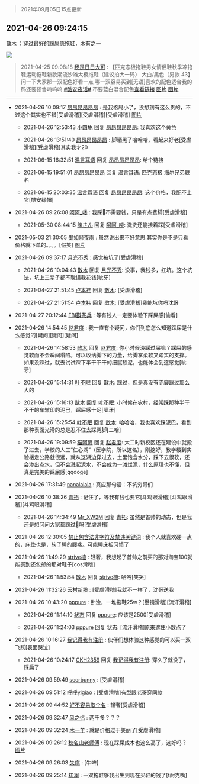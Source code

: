 > 2021年09月05日15点更新
<link rel="stylesheet" href="https://cdn.jsdelivr.net/gh/taotie6/sampleJSON@main/css/photo_show.css">


 ## 2021-04-26 09:24:15 

 [㪚木](https://www.coolapk.com/feed/26568079?shareKey=YWIyMDdhMjA4NDMxNjEzMTc3ZDk~) ：穿过最好的踩屎感拖鞋，木有之一 

<div class="album">
<img class="img-item" src="http://image.coolapk.com/feed/2021/0426/09/1081091_74026cd5_0153_718@1080x2340.jpeg" />
</div>

> 2021-04-25 09:08:18 
> [我是日日大可](https://www.coolapk.com/feed/26546289?shareKey=MTE3YzY1OGNjMTg4NjEzMTc3ZDk~) : 【匹克态极拖鞋男女情侣鞋秋季凉拖鞋运动拖鞋新款潮流沙滩太极拖鞋（建议拍大一码） 大白/黑色（男款 43】问一下大家那一双配色好看一点 哪一双容易买到[无语]喜欢的配色适合我的码还要预售呜呜呜 <a class="feed-link-tag" href="/t/酷安夜话?type=0">#酷安夜话#</a> 不要蓝白混合配色<a href="/goods/103533">查看链接</a> 
[图片](http://image.coolapk.com/feed/2021/0425/09/2960632_77e8cfb5_2761_5725@1080x2340.jpeg)
[图片](http://image.coolapk.com/feed/2021/0425/09/2960632_33e319e3_2761_5727@1080x2340.jpeg)

 ------- 

- 2021-04-26 10:09:17 [昂昂昂昂昂昂](uid=2201153) : 是我格局小了，没想到有这么贵的，不过这个其实也不错[受虐滑稽][受虐滑稽][受虐滑稽] [图片](http://image.coolapk.com/feed/2021/0426/10/2201153_2b4386bf_2951_0597@2494x3325.jpeg)

    - 2021-04-26 12:53:43 [小四龟](uid=703974) 回复 [昂昂昂昂昂昂](uid=2201153): 我喜欢这个黄色 

    - 2021-04-26 13:51:40 [昂昂昂昂昂昂](uid=2201153) : 脚晒黑了哈哈哈，看起来好老[受虐滑稽][受虐滑稽]其实我才20 

    - 2021-06-15 16:32:51 [温言耳语](uid=2366879) 回复 [昂昂昂昂昂昂](uid=2201153): 给个链接 

    - 2021-06-15 19:51:01 [昂昂昂昂昂昂](uid=2201153) 回复 [温言耳语](uid=2366879): 匹克态极 海尔兄弟联名 

    - 2021-06-15 20:03:35 [温言耳语](uid=2366879) 回复 [昂昂昂昂昂昂](uid=2201153): 这个价格，我配不上它[酷安绿帽] 

- 2021-04-26 09:26:08 [呵阿_喽](uid=2205164) : 我踩💩不需要钱，只是有点费脚[受虐滑稽] 

    - 2021-05-30 08:44:15 [陳さん](uid=1148078) 回复 [呵阿_喽](uid=2205164): 洗洗还能接着踩[受虐滑稽] 

- 2021-05-03 21:30:05 [墨如倾夜雨](uid=1303583) : 虽然说出来不好意思.其实你是不是只看价格就下单的。。。。[假笑] [图片](http://image.coolapk.com/feed/2021/0503/21/1303583_daccc8b0_8603_8997@480x480.jpeg)

- 2021-04-26 09:37:17 [月光不秀](uid=1291628) : 感觉被坑了[受虐滑稽] 

    - 2021-04-26 10:04:43 [㪚木](uid=1081091) 回复 [月光不秀](uid=1291628): 没事，我钱多，扛坑。这个坑法，坑上三辈子都不耽误我花钱[呲牙] 

    - 2021-04-27 21:51:45 [卢本祎](uid=2851774) 回复 [㪚木](uid=1081091): [受虐滑稽] 

    - 2021-04-27 21:51:54 [卢本祎](uid=2851774) 回复 [㪚木](uid=1081091): [受虐滑稽]我能坑你吗沈哥 

- 2021-04-27 20:12:44 [FBI斟茶兵](uid=2990798) : 等有钱人一定要体验下踩屎感[偷看] 

- 2021-04-26 14:54:45 [赵君度](uid=1503362) : 我一直有个疑问，你们到底怎么知道踩屎是什么感觉的[疑问][疑问][疑问] 

    - 2021-04-26 14:58:53 [㪚木](uid=1081091) 回复 [赵君度](uid=1503362): 你小时候没踩过屎嘛？踩屎的感觉软而不会瞬间塌陷。可以收纳脚下的力量，给脚掌柔软又踏实的支撑。如果没踩过，就去试试踩下半干不干的细腻软泥，也能体会到这感觉[呲牙] 

    - 2021-04-26 15:14:31 [叶不眠](uid=1910619) 回复 [㪚木](uid=1081091): 踩过，但是真没有赤脚踩过那么大的 

    - 2021-04-26 15:16:13 [㪚木](uid=1081091) 回复 [叶不眠](uid=1910619): 小时候在农村，经常踩那种半干不干的车辙印的泥巴，踩屎感十足[呲牙] 

    - 2021-04-26 15:25:54 [叶不眠](uid=1910619) 回复 [㪚木](uid=1081091): 哈哈哈，我也喜欢踩泥巴，看到那种表面光滑的总是忍不住去踩两脚[二哈] 

    - 2021-04-26 19:09:59 [猫阿离](uid=491974) 回复 [赵君度](uid=1503362): 大二时新校区还在建设中就搬了过去，学校的人工“仁心湖”（医学院，所以这名），刚挖好，教学楼到实验楼走公路就很远，就从这湖边穿过去，土里饱含水分，踩下去很软，还会渗出点水，但不会溅起泥水，不会成为一滩烂泥，什么原理也不懂，但真是完美的踩屎感[qqdoge] 

- 2021-04-26 17:31:49 [nanalalala](uid=3675147) : 真应那句话：不坑穷哥们 

- 2021-04-26 10:38:26 [青拓](uid=1255788) : 记住了，等我有钱也要它[斗鸡眼滑稽][斗鸡眼滑稽][斗鸡眼滑稽] 

    - 2021-04-26 14:34:49 [Mr_XW2M](uid=4363048) 回复 [青拓](uid=1255788): 虽然是首帅的动态，但是我还是想问问大家都踩过💩吗[受虐滑稽] 

- 2021-04-26 12:30:05 [禁止包含法非字符及禁违关键词](uid=568901) : 我个人就喜欢硬一点的，床垫也是，软了睡的腰疼。可能睡床板习惯了 

- 2021-04-26 11:49:29 [strive植](uid=1468928) : 轻奢，我想起了首帅之前买的那对淘宝100就能买到还包邮的那对鞋子[cos滑稽] 

    - 2021-04-26 11:53:54 [㪚木](uid=1081091) 回复 [strive植](uid=1468928): 哈哈[笑哭] 

- 2021-04-26 11:32:26 [云村新粉](uid=809098) : [受虐滑稽]我就不一样了，沈哥送我 

- 2021-04-26 10:43:20 [pppure](uid=3029915) : 卧淦，一堆拖鞋25w？[墨镜滑稽][流汗滑稽] 

    - 2021-04-26 11:14:10 [状态](uid=950347) 回复 [pppure](uid=3029915): 应该是2500[受虐滑稽] 

    - 2021-04-26 11:24:03 [pppure](uid=3029915) 回复 [状态](uid=950347): [流汗滑稽]原来遮住小数点了 

- 2021-04-26 10:16:27 [我记得我有注册](uid=1403833) : 伙伴们想体验这种感觉的可以买一双飞跃[表面哭泣] 

    - 2021-04-26 10:24:17 [CKH2359](uid=666168) 回复 [我记得我有注册](uid=1403833): 穿久了就没了，踩扁了 

- 2021-04-26 09:59:49 [scorbunny](uid=2629510) : [受虐滑稽] 

- 2021-04-26 09:51:12 [呼呼yigiao](uid=3884903) : [受虐滑稽]有型跟老哥穿同款 

- 2021-04-26 09:44:52 [好不容易取个名](uid=4091765) : 轻奢[受虐滑稽] 

- 2021-04-26 09:32:47 [风之忆](uid=3924354) : 两千多？？？ 

- 2021-04-26 09:32:24 [木一羊](uid=761582) : 就是价格过于美丽了[受虐滑稽] 

- 2021-04-26 09:26:12 [秋名山老师傅](uid=2775928) : 现在踩屎成本也这么高了，这好吗？ [图片](http://image.coolapk.com/feed/2021/0426/09/2775928_fecab676_0371_661@198x198.jpeg)

- 2021-04-26 09:26:03 [失序](uid=1009107) : [牛啤] 

- 2021-04-26 09:25:14 [初澜](uid=2891225) : 一双拖鞋够我出生到现在买鞋的钱了[t耐克嘴] 

